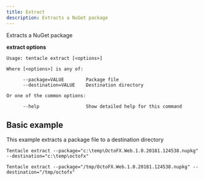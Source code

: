```yaml
---
title: Extract
description: Extracts a NuGet package
---
```


Extracts a NuGet package

**extract options**

```text
Usage: tentacle extract [<options>]

Where [<options>] is any of:

      --package=VALUE        Package file
      --destination=VALUE    Destination directory

Or one of the common options:

      --help                 Show detailed help for this command
```

## Basic example
This example extracts a package file to a destination directory
```text Windows
Tentacle extract --package="c:\temp\OctoFX.Web.1.0.20181.124538.nupkg" --destination="c:\temp\octofx"
```
```text Linux
Tentacle extract --package="/tmp/OctoFX.Web.1.0.20181.124538.nupkg" --destination="/tmp/octofx"
```
